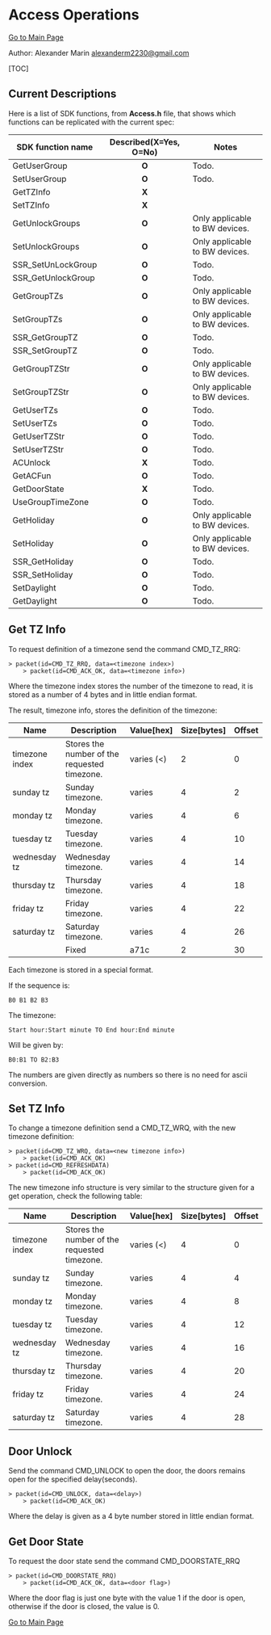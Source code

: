 # Access Operations #

[Go to Main Page](../protocol.md)

Author: Alexander Marin <alexanderm2230@gmail.com>

[TOC]

## Current Descriptions ##

Here is a list of SDK functions, from **Access.h** file, that shows which functions can be replicated with the current spec:

|SDK function name	|Described(X=Yes, O=No)	|Notes|
|---			|:---:			|---|
|GetUserGroup		|**O**			|Todo.|
|SetUserGroup		|**O**			|Todo.|
|GetTZInfo		|**X**			| |
|SetTZInfo		|**X**			| |
|GetUnlockGroups	|**O**			|Only applicable to BW devices.|
|SetUnlockGroups	|**O**			|Only applicable to BW devices.|
|SSR_SetUnLockGroup	|**O**			|Todo.|
|SSR_GetUnlockGroup	|**O**			|Todo.|
|GetGroupTZs		|**O**			|Only applicable to BW devices.|
|SetGroupTZs		|**O**			|Only applicable to BW devices.|
|SSR_GetGroupTZ		|**O**			|Todo.|
|SSR_SetGroupTZ		|**O**			|Todo.|
|GetGroupTZStr		|**O**			|Only applicable to BW devices.|
|SetGroupTZStr		|**O**			|Only applicable to BW devices.|
|GetUserTZs		|**O**			|Todo.|
|SetUserTZs		|**O**			|Todo.|
|GetUserTZStr		|**O**			|Todo.|
|SetUserTZStr		|**O**			|Todo.|
|ACUnlock		|**X**			|Todo.|
|GetACFun		|**O**			|Todo.|
|GetDoorState		|**X**			|Todo.|
|UseGroupTimeZone	|**O**			|Todo.|
|GetHoliday		|**O**			|Only applicable to BW devices.|
|SetHoliday		|**O**			|Only applicable to BW devices.|
|SSR_GetHoliday		|**O**			|Todo.|
|SSR_SetHoliday		|**O**			|Todo.|
|SetDaylight		|**O**			|Todo.|
|GetDaylight		|**O**			|Todo.|

## Get TZ Info ##

To request definition of a timezone send the command CMD_TZ_RRQ:

	> packet(id=CMD_TZ_RRQ, data=<timezone index>)
		> packet(id=CMD_ACK_OK, data=<timezone info>)

Where the timezone index stores the number of the timezone to read, it is stored as a number of 4 bytes and in little endian format.

The result, timezone info, stores the definition of the timezone:

|Name		|Description					|Value[hex]	|Size[bytes]	|Offset		|
|---		|---						|---		|---		|---		|
|timezone index	|Stores the number of the requested timezone.	|varies (<)	|2		|0		|
|sunday tz	|Sunday timezone.				|varies		|4		|2		|
|monday tz	|Monday timezone.				|varies		|4		|6		|
|tuesday tz	|Tuesday timezone.				|varies		|4		|10		|
|wednesday tz	|Wednesday timezone.				|varies		|4		|14		|
|thursday tz	|Thursday timezone.				|varies		|4		|18		|
|friday tz	|Friday timezone.				|varies		|4		|22		|
|saturday tz	|Saturday timezone.				|varies		|4		|26		|
|		|Fixed						|a71c		|2		|30		|

Each timezone is stored in a special format.

If the sequence is:

	B0 B1 B2 B3

The timezone:

	Start hour:Start minute TO End hour:End minute

Will be given by:

	B0:B1 TO B2:B3

The numbers are given directly as numbers so there is no need for ascii conversion.

## Set TZ Info ##

To change a timezone definition send a CMD_TZ_WRQ, with the new timezone definition:

	> packet(id=CMD_TZ_WRQ, data=<new timezone info>)
		> packet(id=CMD_ACK_OK)
	> packet(id=CMD_REFRESHDATA)
		> packet(id=CMD_ACK_OK)

The new timezone info structure is very similar to the structure given for a get operation, check the following table:

|Name		|Description					|Value[hex]	|Size[bytes]	|Offset		|
|---		|---						|---		|---		|---		|
|timezone index	|Stores the number of the requested timezone.	|varies (<)	|4		|0		|
|sunday tz	|Sunday timezone.				|varies		|4		|4		|
|monday tz	|Monday timezone.				|varies		|4		|8		|
|tuesday tz	|Tuesday timezone.				|varies		|4		|12		|
|wednesday tz	|Wednesday timezone.				|varies		|4		|16		|
|thursday tz	|Thursday timezone.				|varies		|4		|20		|
|friday tz	|Friday timezone.				|varies		|4		|24		|
|saturday tz	|Saturday timezone.				|varies		|4		|28		|

## Door Unlock ##

Send the command CMD_UNLOCK to open the door, the doors remains open for the specified delay(seconds).

	> packet(id=CMD_UNLOCK, data=<delay>)
		> packet(id=CMD_ACK_OK)

Where the delay is given as a 4 byte number stored in little endian format.

## Get Door State ##

To request the door state send the command CMD_DOORSTATE_RRQ


	> packet(id=CMD_DOORSTATE_RRQ)
		> packet(id=CMD_ACK_OK, data=<door flag>)

Where the door flag is just one byte with the value 1 if the door is open, otherwise if the door is closed, the value is 0.

[Go to Main Page](../protocol.md)
